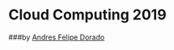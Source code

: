 # Cloud Computing 2019

###by [Andres Felipe Dorado](https://gitlab.com/andres112/cloudcomputing-2019-assignments)

